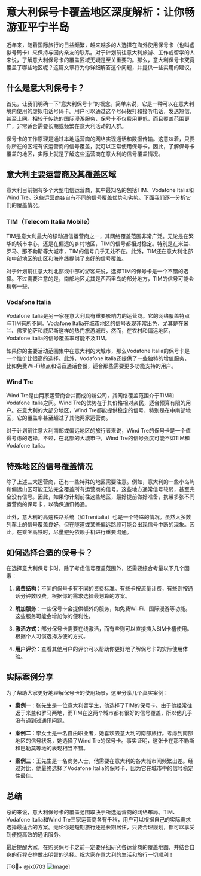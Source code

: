 # 意大利保号卡覆盖地区深度解析：让你畅游亚平宁半岛

近年来，随着国际旅行的日益频繁，越来越多的人选择在海外使用保号卡（也叫虚拟号码卡）来保持与国内亲友的联系。对于计划前往意大利旅游、工作或留学的人来说，了解意大利保号卡的覆盖区域无疑是至关重要的。那么，意大利保号卡究竟覆盖了哪些地区呢？这篇文章将为你详细解答这个问题，并提供一些实用的建议。

## 什么是意大利保号卡？

首先，让我们明确一下“意大利保号卡”的概念。简单来说，它是一种可以在意大利境内使用的虚拟电话号码卡。用户可以通过这个号码拨打和接听电话，发送短信，甚至上网。相较于传统的国际漫游服务，保号卡不仅费用更低，而且覆盖范围更广，非常适合需要长期或频繁在意大利活动的人群。

保号卡的工作原理是通过本地运营商的网络实现通话和数据传输。这意味着，只要你所在的区域有该运营商的信号覆盖，就可以正常使用保号卡。因此，了解保号卡覆盖的地区，实际上就是了解这些运营商在意大利的信号覆盖情况。

## 意大利主要运营商及其覆盖区域

意大利目前拥有多个大型电信运营商，其中最知名的包括TIM、Vodafone Italia和Wind Tre。这些运营商各自有不同的信号覆盖优势和劣势。下面我们逐一分析它们的覆盖情况。

### TIM（Telecom Italia Mobile）

TIM是意大利最大的移动通信运营商之一，其网络覆盖范围非常广泛。无论是在繁华的城市中心，还是在偏远的乡村地区，TIM的信号都相对稳定。特别是在米兰、罗马、那不勒斯等大城市，TIM的信号几乎无处不在。此外，TIM还在意大利北部和中部地区的山区和海岸线提供了良好的信号覆盖。

对于计划前往意大利北部或中部的游客来说，选择TIM的保号卡是一个不错的选择。不过需要注意的是，南部地区尤其是西西里岛的部分地方，TIM的信号可能会稍弱一些。

### Vodafone Italia

Vodafone Italia是另一家在意大利具有重要影响力的运营商。它的网络覆盖特点与TIM有所不同。Vodafone Italia在城市地区的信号表现非常出色，尤其是在米兰、佛罗伦萨和威尼斯这样的热门旅游城市。然而，在农村和偏远地区，Vodafone Italia的信号覆盖率可能不及TIM。

如果你的主要活动范围集中在意大利的大城市，那么Vodafone Italia的保号卡是一个性价比很高的选择。此外，Vodafone Italia还提供了一些独特的增值服务，比如免费Wi-Fi热点和语音通话套餐，适合那些需要更多功能支持的用户。

### Wind Tre

Wind Tre是由两家运营商合并而成的新公司，其网络覆盖范围介于TIM和Vodafone Italia之间。Wind Tre的优势在于其价格相对亲民，适合预算有限的用户。在意大利的大部分地区，Wind Tre都能提供稳定的信号，特别是在中南部地区，它的覆盖率甚至超过了其他两家运营商。

对于计划前往意大利南部或偏远地区的旅行者来说，Wind Tre的保号卡是一个值得考虑的选择。不过，在北部的大城市中，Wind Tre的信号强度可能不如TIM和Vodafone Italia。

## 特殊地区的信号覆盖情况

除了上述三大运营商，还有一些特殊的地区需要注意。例如，意大利的一些小岛屿和偏远山区可能无法完全覆盖所有运营商的信号。这些地方通常信号较弱，甚至完全没有信号。因此，如果你计划前往这些地区，最好提前做好准备，携带多张不同运营商的保号卡，以确保通讯畅通。

此外，意大利的高速铁路系统（如Trenitalia）也是一个特殊的情况。虽然大多数列车上的信号覆盖良好，但在隧道或某些偏远路段可能会出现信号中断的现象。因此，在乘坐高铁时，尽量避免依赖手机进行重要沟通。

## 如何选择合适的保号卡？

在选择意大利保号卡时，除了考虑信号覆盖范围外，还需要综合考量以下几个因素：

1. **资费结构**：不同的保号卡有不同的资费标准。有些卡按流量计费，有些则按通话分钟数收费。根据你的需求选择最划算的方案。

2. **附加服务**：一些保号卡会提供额外的服务，如免费Wi-Fi、国际漫游等功能。这些服务可能会增加你的便利性。

3. **激活方式**：部分保号卡需要在线激活，而有些则可以直接插入SIM卡槽使用。根据个人习惯选择方便的方式。

4. **用户评价**：查看其他用户的评价可以帮助你更好地了解保号卡的实际使用体验。

## 实际案例分享

为了帮助大家更好地理解保号卡的使用场景，这里分享几个真实案例：

- **案例一**：张先生是一位意大利留学生，他选择了TIM的保号卡。由于他经常往返于米兰和罗马两地，而TIM在这两个城市都有很好的信号覆盖，所以他几乎没有遇到过通讯问题。

- **案例二**：李女士是一名自由职业者，她喜欢去意大利的南部旅行。考虑到南部地区的信号状况，她选择了Wind Tre的保号卡。事实证明，这张卡在那不勒斯和巴勒莫等地的表现相当不错。

- **案例三**：王先生是一名商务人士，他需要在意大利的各大城市间频繁出差。经过对比，他最终选择了Vodafone Italia的保号卡，因为它在城市中的信号稳定性最佳。

## 总结

总的来说，意大利保号卡的覆盖范围取决于所选运营商的网络布局。TIM、Vodafone Italia和Wind Tre三家运营商各有千秋，用户可以根据自己的实际需求选择最适合的方案。无论你是短期旅行还是长期居住，只要合理规划，都可以享受到便捷高效的通讯服务。

最后提醒大家，在购买保号卡之前一定要仔细研究各运营商的覆盖地图，并结合自身的行程安排做出明智的选择。祝大家在意大利的生活和旅行一切顺利！

[TG💪+ @jx0703 ![Image](https://github.com/user-attachments/assets/dbca1d08-cadb-493c-b0ec-ad6f7a83f270)]
